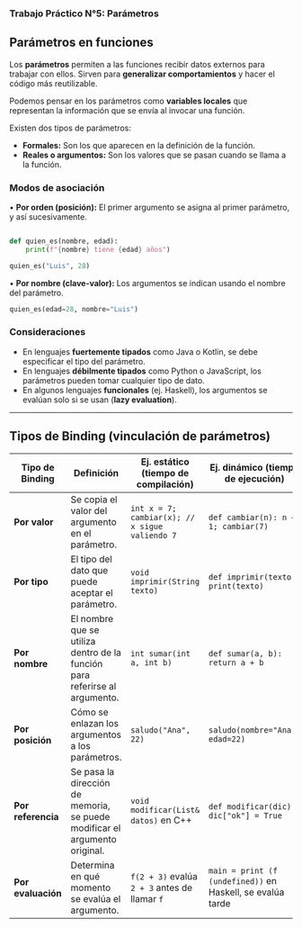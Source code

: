 ### Trabajo Práctico N°5: Parámetros

## Parámetros en funciones

Los **parámetros** permiten a las funciones recibir datos externos para trabajar con ellos. Sirven para **generalizar comportamientos** y hacer el código más reutilizable.

Podemos pensar en los parámetros como **variables locales** que representan la información que se envía al invocar una función.

Existen dos tipos de parámetros:
- **Formales:** Son los que aparecen en la definición de la función.
- **Reales o argumentos:** Son los valores que se pasan cuando se llama a la función.

### Modos de asociación

• **Por orden (posición):** El primer argumento se asigna al primer parámetro, y así sucesivamente.

```python

def quien_es(nombre, edad):
    print(f"{nombre} tiene {edad} años")

quien_es("Luis", 28)
```

• **Por nombre (clave-valor):** Los argumentos se indican usando el nombre del parámetro.

```python
quien_es(edad=28, nombre="Luis")
```

### Consideraciones

- En lenguajes **fuertemente tipados** como Java o Kotlin, se debe especificar el tipo del parámetro.
- En lenguajes **débilmente tipados** como Python o JavaScript, los parámetros pueden tomar cualquier tipo de dato.
- En algunos lenguajes **funcionales** (ej. Haskell), los argumentos se evalúan solo si se usan (**lazy evaluation**).

---

## Tipos de Binding (vinculación de parámetros)

| **Tipo de Binding**                             | **Definición**                                                                        | **Ej. estático (tiempo de compilación)**               | **Ej. dinámico (tiempo de ejecución)**                     |  
|--------------------------------------------------|----------------------------------------------------------------------------------------|--------------------------------------------------------|------------------------------------------------------------|
| **Por valor**                             | Se copia el valor del argumento en el parámetro.                                       | `int x = 7; cambiar(x); // x sigue valiendo 7`         | `def cambiar(n): n += 1; cambiar(7)`                       |
| **Por tipo**                                     | El tipo del dato que puede aceptar el parámetro.                                       | `void imprimir(String texto)`                          | `def imprimir(texto): print(texto)`                       |
| **Por nombre**                                   | El nombre que se utiliza dentro de la función para referirse al argumento.             | `int sumar(int a, int b)`                              | `def sumar(a, b): return a + b`                           |
| **Por posición**                          | Cómo se enlazan los argumentos a los parámetros.                                       | `saludo("Ana", 22)`                                    | `saludo(nombre="Ana", edad=22)`                           |
| **Por referencia**                               | Se pasa la dirección de memoria, se puede modificar el argumento original.             | `void modificar(List& datos)` en C++                   | `def modificar(dic): dic["ok"] = True`                    |
| **Por evaluación**                               | Determina en qué momento se evalúa el argumento.                                       | `f(2 + 3)` evalúa `2 + 3` antes de llamar `f`          | `main = print (f (undefined))` en Haskell, se evalúa tarde |
